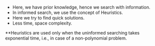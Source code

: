 - Here, we have prior knowledge, hence we search with information.
- In informed search, we use the concept of Heuristics.
- Here we try to find quick solutions.
- Less time, space complexity.

**Heuristics are used only when the uninformed searching takes exponential time, i.e., in case of a non-polynomial problem.
